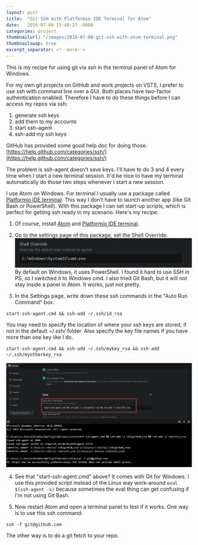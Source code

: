 ```yaml
---
layout: post
title:  "Git SSH with Platformio IDE Terminal for Atom"
date:   2016-07-08 13:48:27 -0800
categories: project
thumbnailurl: "/images/2016-07-08-git-ssh-with-atom-terminal.png"
thumbnailswap: true
excerpt_separator: <!--more-->
---
```


This is my recipe for using git via ssh in the terminal panel of Atom for Windows.

<!--more-->
For my own git projects on GitHub and work projects on VSTS, I prefer to use ssh with command line over a GUI. Both places have two-factor authentication enabled. Therefore I have to do these things before I can access my repos via ssh:

1. generate ssh keys
2. add them to my accounts
3. start ssh-agent
4. ssh-add my ssh keys

GitHub has provided some good help doc for doing those.
[https://help.github.com/categories/ssh/](https://help.github.com/categories/ssh/)

The problem is ssh-agent doesn't save keys. I'll have to do 3 and 4 every time when I start a new terminal session. It'd be nice to have my terminal automatically do those two steps whenever I start a new session.

I use Atom on Windows. For terminal I usually use a package called [Platformio IDE terminal](https://atom.io/packages/platformio-ide-terminal). This way I don't have to launch another app (like Git Bash or PowerShell). With this package I can set start-up scripts, which is perfect for getting ssh ready in my scenario. Here's my recipe:


1. Of course, install [Atom](https://atom.io/) and [Platformio IDE terminal](https://atom.io/packages/platformio-ide-terminal).

2. Go to the settings page of this package, set the Shell Override:
![Shell Override](/images/2016-07-08-git-ssh-with-atom-terminal-1.png) By default on Windows, it uses PowerShell. I found it hard to use SSH in PS, so I switched it to Windows cmd.
I also tried Git Bash, but it will not stay inside a panel in Atom. It works, just not pretty.

3. In the Settings page, write down these ssh commands in the "Auto Run Command" box.
```
start-ssh-agent.cmd && ssh-add ~/.ssh/id_rsa
```
You may need to specify the location of where your ssh keys are stored, if not in the default ~/.ssh/ folder. Also specify the key file names if you have more than one key like I do.
```
start-ssh-agent.cmd && ssh-add ~/.ssh/mykey_rsa && ssh-add ~/.ssh/myotherkey_rsa
```
![Shell Override](/images/2016-07-08-git-ssh-with-atom-terminal.png)

4. See that "start-ssh-agent.cmd" above? It comes with Git for Windows. I use this provided script instead of the Linux way work-around ```eval $(ssh-agent -s)``` because sometimes the eval thing can get confusing if I'm not using Git Bash.

5. Now restart Atom and open a terminal panel to test if it works.
One way is to use this ssh command:
```
ssh -T git@github.com
```
The other way is to do a git fetch to your repo.
